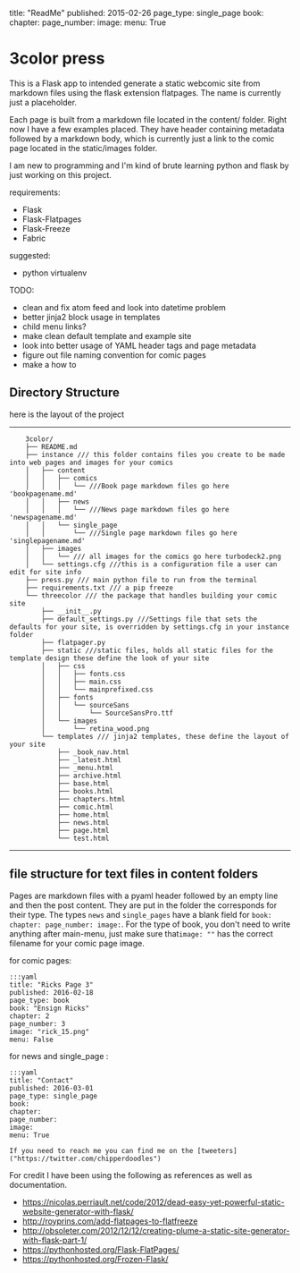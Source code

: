 title: "ReadMe"
published: 2015-02-26
page_type: single_page
book:
chapter:
page_number:
image:
menu: True

# 3color press

This is a Flask app to intended generate a static webcomic site from markdown files using the flask extension flatpages. The name is currently just a placeholder.

Each page is built from a markdown file located in the content/ folder. Right now I have a few examples placed. They have header containing metadata followed by a markdown body, which is currently just a link to the comic page located in the static/images folder.

I am new to programming and I'm kind of brute learning python and flask by just working on this project.


requirements:

 * Flask
 * Flask-Flatpages
 * Flask-Freeze
 * Fabric

suggested:

 * python virtualenv

TODO:

  * clean and fix atom feed and look into datetime problem
  * better jinja2 block usage in templates
  * child menu links?
  * make clean default template and example site
  * look into better usage of YAML header tags and page metadata
  * figure out file naming convention for comic pages
  * make a how to

## Directory Structure
here is the layout of the project

---

        3color/
        ├── README.md
        ├── instance /// this folder contains files you create to be made into web pages and images for your comics
        │   ├── content
        │   │   ├── comics
        │   │   │   └── ///Book page markdown files go here 'bookpagename.md'
        │   │   ├── news
        │   │   │   └── ///News page markdown files go here 'newspagename.md'
        │   │   └── single_page
        │   │       └── ///Single page markdown files go here 'singlepagename.md'
        │   ├── images
        │   │   └── /// all images for the comics go here turbodeck2.png
        │   └── settings.cfg ///this is a configuration file a user can edit for site info
        ├── press.py /// main python file to run from the terminal
        ├── requirements.txt /// a pip freeze
        └── threecolor /// the package that handles building your comic site
            ├── __init__.py
            ├── default_settings.py ///Settings file that sets the defaults for your site, is overridden by settings.cfg in your instance folder
            ├── flatpager.py
            ├── static ///static files, holds all static files for the template design these define the look of your site
            │   ├── css
            │   │   ├── fonts.css
            │   │   ├── main.css
            │   │   └── mainprefixed.css
            │   ├── fonts
            │   │   └── sourceSans
            │   │       └── SourceSansPro.ttf
            │   └── images
            │       └── retina_wood.png
            └── templates /// jinja2 templates, these define the layout of your site
                ├── _book_nav.html
                ├── _latest.html
                ├── _menu.html
                ├── archive.html
                ├── base.html
                ├── books.html
                ├── chapters.html
                ├── comic.html
                ├── home.html
                ├── news.html
                ├── page.html
                └── test.html


---
## file structure for text files in content folders
Pages are markdown files with a pyaml header followed by an empty line and then the post content. They are put in the folder the corresponds for their type. The types `news` and `single_pages` have a blank field for `book: chapter: page_number: image:`. For the type of book, you don't need to write anything after main-menu, just make sure that`image: ""` has the correct filename for your comic page image.

for comic pages:

    :::yaml
    title: "Ricks Page 3"
    published: 2016-02-18
    page_type: book
    book: "Ensign Ricks"
    chapter: 2
    page_number: 3
    image: "rick_15.png"
    menu: False


for news and single_page :

    :::yaml
    title: "Contact"
    published: 2016-03-01
    page_type: single_page
    book:
    chapter:
    page_number:
    image:
    menu: True

    If you need to reach me you can find me on the [tweeters]("https://twitter.com/chipperdoodles")


For credit I have been using the following as references as well as documentation.

   * <https://nicolas.perriault.net/code/2012/dead-easy-yet-powerful-static-website-generator-with-flask/>
   * <http://royprins.com/add-flatpages-to-flatfreeze>
   * <http://obsoleter.com/2012/12/12/creating-plume-a-static-site-generator-with-flask-part-1/>
   * <https://pythonhosted.org/Flask-FlatPages/>
   * <https://pythonhosted.org/Frozen-Flask/>
